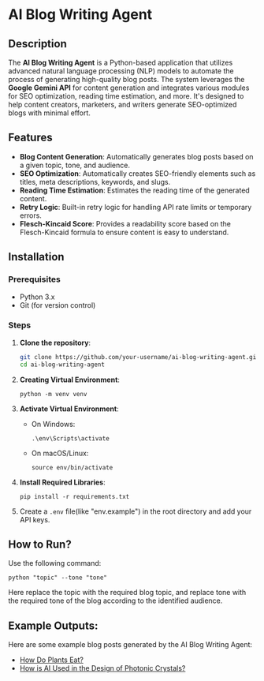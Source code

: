 # AI Blog Writing Agent
## Description

The **AI Blog Writing Agent** is a Python-based application that utilizes advanced natural language processing (NLP) models to automate the process of generating high-quality blog posts. The system leverages the **Google Gemini API** for content generation and integrates various modules for SEO optimization, reading time estimation, and more. It's designed to help content creators, marketers, and writers generate SEO-optimized blogs with minimal effort.

## Features

- **Blog Content Generation**: Automatically generates blog posts based on a given topic, tone, and audience.
- **SEO Optimization**: Automatically creates SEO-friendly elements such as titles, meta descriptions, keywords, and slugs.
- **Reading Time Estimation**: Estimates the reading time of the generated content.
- **Retry Logic**: Built-in retry logic for handling API rate limits or temporary errors.
- **Flesch-Kincaid Score**: Provides a readability score based on the Flesch-Kincaid formula to ensure content is easy to understand.

## Installation

### Prerequisites

- Python 3.x
- Git (for version control)

### Steps

1. **Clone the repository**:
   ```bash
   git clone https://github.com/your-username/ai-blog-writing-agent.git
   cd ai-blog-writing-agent

2. **Creating Virtual Environment**:
   ```
   python -m venv venv
   ```

3. **Activate Virtual Environment**:
    - On Windows:
      ```
      .\env\Scripts\activate
      ```
    - On macOS/Linux:
      ```
      source env/bin/activate
      ```

4. **Install Required Libraries**:
   ```
   pip install -r requirements.txt
   ``` 

5. Create a `.env` file(like "env.example") in the root directory and add your API keys.

## How to Run?
Use the following command:
```
python "topic" --tone "tone"
```
Here replace the topic with the required blog topic, and replace tone with the required tone of the blog according to the identified audience.

## Example Outputs:
Here are some example blog posts generated by the AI Blog Writing Agent:

- [How Do Plants Eat?](blogs/how-do-plants-eat.md)
- [How is AI Used in the Design of Photonic Crystals?](blogs/how-is-ai-used-in-design-of-photonic-crystals.md)
